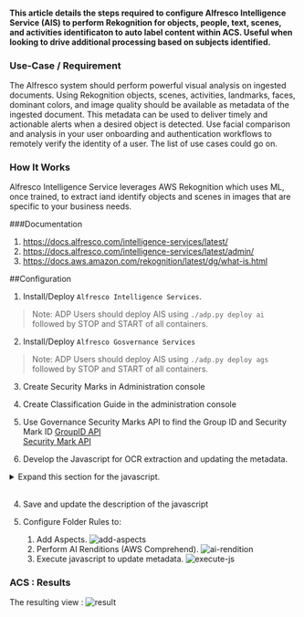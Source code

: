 #### This article details the steps required to configure Alfresco Intelligence Service (AIS) to perform Rekognition for objects, people, text, scenes, and activities identificaton to auto label content within ACS.  Useful when looking to drive additional processing based on subjects identified.    

### Use-Case / Requirement
The Alfresco system should perform powerful visual analysis on ingested documents.  Using Rekognition objects, scenes, activities, landmarks, faces, dominant colors, and image quality should be available as metadata of the ingested document.  This metadata can be used to deliver timely and actionable alerts when a desired object is detected. Use facial comparison and analysis in your user onboarding and authentication workflows to remotely verify the identity of a user.  The list of use cases could go on.

### How It Works
Alfresco Intelligence Service leverages AWS Rekognition which uses ML, once trained, to extract iand identify objects and scenes in images that are specific to your business needs.

###Documentation
1. https://docs.alfresco.com/intelligence-services/latest/
2. https://docs.alfresco.com/intelligence-services/latest/admin/
3. https://docs.aws.amazon.com/rekognition/latest/dg/what-is.html


##Configuration
1. Install/Deploy `Alfresco Intelligence Services`.
> Note: ADP Users should deploy AIS using `./adp.py deploy ai` followed by STOP and START of all containers.

2. Install/Deploy `Alfresco Gosvernance Services`
> Note: ADP Users should deploy AIS using `./adp.py deploy ags` followed by STOP and START of all containers.

3. Create Security Marks in Administration console

4. Create Classification Guide in the administration console

5. Use Governance Security Marks API to find the Group ID and Security Mark ID 
[GroupID API](assets/Groupid.png) <br/>
[Security Mark API](assets/secmark.png)
2. Develop the Javascript for OCR extraction and updating the metadata.

<details>
		<summary>Expand this section for the javascript.</summary>
``` javascript									
				if(schemas[t][key].type == "SSN")
				{
					logger.log(schemas[t][key].type + " Identified ");
					logger.log("parent id: " + document.getParent().id);
										
					var requestBody = '{"id": "zMKc15jZ","groupId": "5643299b-8f8c-4f47-8f62-7cd51cac6766","op": "ADD"}';										

					logger.log(requestBody);
										
																											
					http.post('{HostName}/alfresco/api/-default-/public/gs/versions/1/secured-nodes/' + document.getParent().id + '/securing-marks', requestBody, "application/json;charset=UTF-8", "demo", "demo");
					logger.error(r);									
				}
```
```javascript
				if(schemas[t][key].type == "BANK_ROUTING")
				{
					logger.log(schemas[t][key].type + " Identified ");
					logger.log("parent id: " + document.getParent().id);
										
					var requestBody = '{"id": "zMKc15jZ","groupId": "5643299b-8f8c-4f47-8f62-7cd51cac6766","op": "ADD"}';												
					logger.log(requestBody);					
																											
					http.post('{HostName}/alfresco/api/-default-/public/gs/versions/1/secured-nodes/' + document.getParent().id + '/securing-marks', requestBody, "application/json;charset=UTF-8", "demo", "demo");
					logger.error(r);									

				}	
```								
</details>
<br/>

4. Save and update the description of the javascript

5.  Configure Folder Rules to:
    1. Add Aspects.
    ![add-aspects](assets/5a.png)
    2. Perform AI Renditions (AWS Comprehend).
    ![ai-rendition](assets/5b.png)
    3. Execute javascript to update metadata.
    ![execute-js](assets/5c.png)


### ACS : Results
The resulting view :
![result](assets/5d.png)